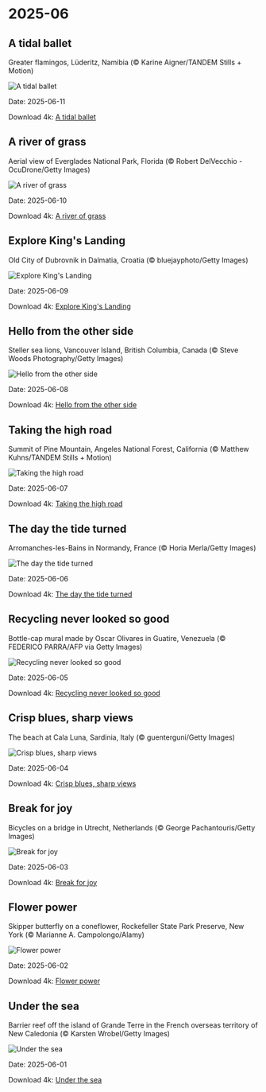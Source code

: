 # 2025-06

## A tidal ballet

Greater flamingos, Lüderitz, Namibia (© Karine Aigner/TANDEM Stills + Motion)

![A tidal ballet](https://bing.com/th?id=OHR.FlamingosNamibia_EN-US9397449472_UHD.jpg&rf=LaDigue_UHD.jpg&pid=hp&w=1024&h=576&rs=1&c=4)

Date: 2025-06-11

Download 4k: [A tidal ballet](https://bing.com/th?id=OHR.FlamingosNamibia_EN-US9397449472_UHD.jpg&rf=LaDigue_UHD.jpg&pid=hp&w=3840&h=2160&rs=1&c=4)

## A river of grass

Aerial view of Everglades National Park, Florida (© Robert DelVecchio - OcuDrone/Getty Images)

![A river of grass](https://bing.com/th?id=OHR.AerialEverglades_EN-US9045585896_UHD.jpg&rf=LaDigue_UHD.jpg&pid=hp&w=1024&h=576&rs=1&c=4)

Date: 2025-06-10

Download 4k: [A river of grass](https://bing.com/th?id=OHR.AerialEverglades_EN-US9045585896_UHD.jpg&rf=LaDigue_UHD.jpg&pid=hp&w=3840&h=2160&rs=1&c=4)

## Explore King's Landing

Old City of Dubrovnik in Dalmatia, Croatia (© bluejayphoto/Getty Images)

![Explore King's Landing](https://bing.com/th?id=OHR.DubrovnikTwilight_EN-US9005720216_UHD.jpg&rf=LaDigue_UHD.jpg&pid=hp&w=1024&h=576&rs=1&c=4)

Date: 2025-06-09

Download 4k: [Explore King's Landing](https://bing.com/th?id=OHR.DubrovnikTwilight_EN-US9005720216_UHD.jpg&rf=LaDigue_UHD.jpg&pid=hp&w=3840&h=2160&rs=1&c=4)

## Hello from the other side

Steller sea lions, Vancouver Island, British Columbia, Canada (© Steve Woods Photography/Getty Images)

![Hello from the other side](https://bing.com/th?id=OHR.StellarSeaLions_EN-US8941740506_UHD.jpg&rf=LaDigue_UHD.jpg&pid=hp&w=1024&h=576&rs=1&c=4)

Date: 2025-06-08

Download 4k: [Hello from the other side](https://bing.com/th?id=OHR.StellarSeaLions_EN-US8941740506_UHD.jpg&rf=LaDigue_UHD.jpg&pid=hp&w=3840&h=2160&rs=1&c=4)

## Taking the high road

Summit of Pine Mountain, Angeles National Forest, California (© Matthew Kuhns/TANDEM Stills + Motion)

![Taking the high road](https://bing.com/th?id=OHR.PacificCrestTrail_EN-US8903844619_UHD.jpg&rf=LaDigue_UHD.jpg&pid=hp&w=1024&h=576&rs=1&c=4)

Date: 2025-06-07

Download 4k: [Taking the high road](https://bing.com/th?id=OHR.PacificCrestTrail_EN-US8903844619_UHD.jpg&rf=LaDigue_UHD.jpg&pid=hp&w=3840&h=2160&rs=1&c=4)

## The day the tide turned

Arromanches-les-Bains in Normandy, France (© Horia Merla/Getty Images)

![The day the tide turned](https://bing.com/th?id=OHR.NormandyBeach_EN-US8863709180_UHD.jpg&rf=LaDigue_UHD.jpg&pid=hp&w=1024&h=576&rs=1&c=4)

Date: 2025-06-06

Download 4k: [The day the tide turned](https://bing.com/th?id=OHR.NormandyBeach_EN-US8863709180_UHD.jpg&rf=LaDigue_UHD.jpg&pid=hp&w=3840&h=2160&rs=1&c=4)

## Recycling never looked so good

Bottle-cap mural made by Oscar Olivares in Guatire, Venezuela (© FEDERICO PARRA/AFP via Getty Images)

![Recycling never looked so good](https://bing.com/th?id=OHR.OlivaresMural_EN-US8824492734_UHD.jpg&rf=LaDigue_UHD.jpg&pid=hp&w=1024&h=576&rs=1&c=4)

Date: 2025-06-05

Download 4k: [Recycling never looked so good](https://bing.com/th?id=OHR.OlivaresMural_EN-US8824492734_UHD.jpg&rf=LaDigue_UHD.jpg&pid=hp&w=3840&h=2160&rs=1&c=4)

## Crisp blues, sharp views

The beach at Cala Luna, Sardinia, Italy (© guenterguni/Getty Images)

![Crisp blues, sharp views](https://bing.com/th?id=OHR.CalaLuna_EN-US8760708047_UHD.jpg&rf=LaDigue_UHD.jpg&pid=hp&w=1024&h=576&rs=1&c=4)

Date: 2025-06-04

Download 4k: [Crisp blues, sharp views](https://bing.com/th?id=OHR.CalaLuna_EN-US8760708047_UHD.jpg&rf=LaDigue_UHD.jpg&pid=hp&w=3840&h=2160&rs=1&c=4)

## Break for joy

Bicycles on a bridge in Utrecht, Netherlands (© George Pachantouris/Getty Images)

![Break for joy](https://bing.com/th?id=OHR.BicyclesUtrecht_EN-US8449213938_UHD.jpg&rf=LaDigue_UHD.jpg&pid=hp&w=1024&h=576&rs=1&c=4)

Date: 2025-06-03

Download 4k: [Break for joy](https://bing.com/th?id=OHR.BicyclesUtrecht_EN-US8449213938_UHD.jpg&rf=LaDigue_UHD.jpg&pid=hp&w=3840&h=2160&rs=1&c=4)

## Flower power

Skipper butterfly on a coneflower, Rockefeller State Park Preserve, New York (© Marianne A. Campolongo/Alamy)

![Flower power](https://bing.com/th?id=OHR.EchinaceaButterfly_EN-US8404044892_UHD.jpg&rf=LaDigue_UHD.jpg&pid=hp&w=1024&h=576&rs=1&c=4)

Date: 2025-06-02

Download 4k: [Flower power](https://bing.com/th?id=OHR.EchinaceaButterfly_EN-US8404044892_UHD.jpg&rf=LaDigue_UHD.jpg&pid=hp&w=3840&h=2160&rs=1&c=4)

## Under the sea

Barrier reef off the island of Grande Terre in the French overseas territory of New Caledonia (© Karsten Wrobel/Getty Images)

![Under the sea](https://bing.com/th?id=OHR.GrandeTerreReef_EN-US8351815569_UHD.jpg&rf=LaDigue_UHD.jpg&pid=hp&w=1024&h=576&rs=1&c=4)

Date: 2025-06-01

Download 4k: [Under the sea](https://bing.com/th?id=OHR.GrandeTerreReef_EN-US8351815569_UHD.jpg&rf=LaDigue_UHD.jpg&pid=hp&w=3840&h=2160&rs=1&c=4)

